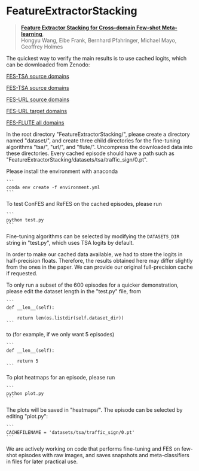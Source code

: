 # FeatureExtractorStacking

> [**Feature Extractor Stacking for Cross-domain Few-shot Meta-learning**](https://arxiv.org/abs/2205.05831),            
> Hongyu Wang, Eibe Frank, Bernhard Pfahringer, Michael Mayo, Geoffrey Holmes

The quickest way to verify the main results is to use cached logits, which can be downloaded from Zenodo:

[FES-TSA source domains](https://zenodo.org/record/7309028)

[FES-TSA source domains](https://zenodo.org/record/7308984)

[FES-URL source domains](https://zenodo.org/record/7309165)

[FES-URL target domains](https://zenodo.org/record/7309091)

[FES-FLUTE all domains](https://zenodo.org/record/7312066)

In the root directory "FeatureExtractorStacking/", please create a directory named "dataset/", and create three child directories for the fine-tuning algorithms "tsa/", "url/", and "flute/". Uncompress the downloaded data into these directories. Every cached episode should have a path such as "FeatureExtractorStacking/datasets/tsa/traffic_sign/0.pt".

Please install the environment with anaconda

    ```
    conda env create -f environment.yml
    ```

To test ConFES and ReFES on the cached episodes, please run

    ```
    python test.py
    ```

Fine-tuning algorithms can be selected by modifying the `DATASETS_DIR` string in "test.py", which uses TSA logits by default.

In order to make our cached data available, we had to store the logits in half-precision floats. Therefore, the results obtained here may differ slightly from the ones in the paper. We can provide our original full-precision cache if requested.

To only run a subset of the 600 episodes for a quicker demonstration, please edit the dataset length in the "test.py" file, from

    ```
    def __len__(self):
    
        return len(os.listdir(self.dataset_dir))
    ```

to (for example, if we only want 5 episodes)

    ```
    def __len__(self):
    
        return 5
    ```

To plot heatmaps for an episode, please run

    ```
    python plot.py
    ```

The plots will be saved in "heatmaps/". The episode can be selected by editing "plot.py":

    ```
    CACHEFILENAME = 'datasets/tsa/traffic_sign/0.pt'
    ```

We are actively working on code that performs fine-tuning and FES on few-shot episodes with raw images, and saves snapshots and meta-classifiers in files for later practical use.
